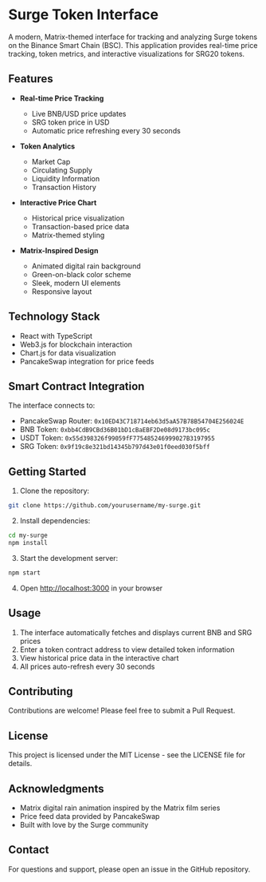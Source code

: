 # Surge Token Interface

A modern, Matrix-themed interface for tracking and analyzing Surge tokens on the Binance Smart Chain (BSC). This application provides real-time price tracking, token metrics, and interactive visualizations for SRG20 tokens.

## Features

- **Real-time Price Tracking**
  - Live BNB/USD price updates
  - SRG token price in USD
  - Automatic price refreshing every 30 seconds

- **Token Analytics**
  - Market Cap
  - Circulating Supply
  - Liquidity Information
  - Transaction History

- **Interactive Price Chart**
  - Historical price visualization
  - Transaction-based price data
  - Matrix-themed styling

- **Matrix-Inspired Design**
  - Animated digital rain background
  - Green-on-black color scheme
  - Sleek, modern UI elements
  - Responsive layout

## Technology Stack

- React with TypeScript
- Web3.js for blockchain interaction
- Chart.js for data visualization
- PancakeSwap integration for price feeds

## Smart Contract Integration

The interface connects to:
- PancakeSwap Router: `0x10ED43C718714eb63d5aA57B78B54704E256024E`
- BNB Token: `0xbb4CdB9CBd36B01bD1cBaEBF2De08d9173bc095c`
- USDT Token: `0x55d398326f99059fF775485246999027B3197955`
- SRG Token: `0x9f19c8e321bd14345b797d43e01f0eed030f5bff`

## Getting Started

1. Clone the repository:
```bash
git clone https://github.com/yourusername/my-surge.git
```

2. Install dependencies:
```bash
cd my-surge
npm install
```

3. Start the development server:
```bash
npm start
```

4. Open [http://localhost:3000](http://localhost:3000) in your browser

## Usage

1. The interface automatically fetches and displays current BNB and SRG prices
2. Enter a token contract address to view detailed token information
3. View historical price data in the interactive chart
4. All prices auto-refresh every 30 seconds

## Contributing

Contributions are welcome! Please feel free to submit a Pull Request.

## License

This project is licensed under the MIT License - see the LICENSE file for details.

## Acknowledgments

- Matrix digital rain animation inspired by the Matrix film series
- Price feed data provided by PancakeSwap
- Built with love by the Surge community

## Contact

For questions and support, please open an issue in the GitHub repository.
